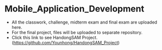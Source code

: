 # Mobile_Application_Development
* All the classwork, challenge, midterm exam and final exam are uploaded here.
* For the final project, files will be uploaded to separate repository. 
* Click this link to see HandongSAM Project. (https://github.com/Younhong/HandongSAM_Project)
